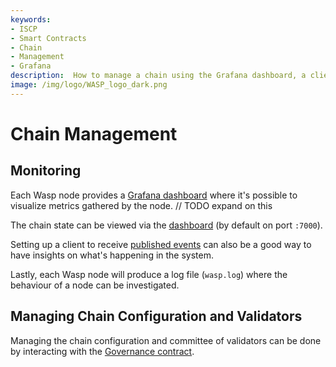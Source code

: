 ```yaml
---
keywords:
- ISCP
- Smart Contracts
- Chain
- Management
- Grafana
description:  How to manage a chain using the Grafana dashboard, a client to receive published events, logging and validators.
image: /img/logo/WASP_logo_dark.png
---
```

# Chain Management

## Monitoring

Each Wasp node provides a [Grafana dashboard](./running-a-node.md###grafana) where it's possible to visualize metrics gathered by the node.
// TODO expand on this

The chain state can be viewed via the [dashboard](./running-a-node.md###Dashboard) (by default on port `:7000`).

Setting up a client to receive [published events](./running-a-node.md###Publisher) can also be a good way to have insights on what's happening in the system.

Lastly, each Wasp node will produce a log file (`wasp.log`) where the behaviour of a node can be investigated.

## Managing Chain Configuration and Validators

Managing the chain configuration and committee of validators can be done by interacting with the [Governance contract](../../contract_core/governance.md).
